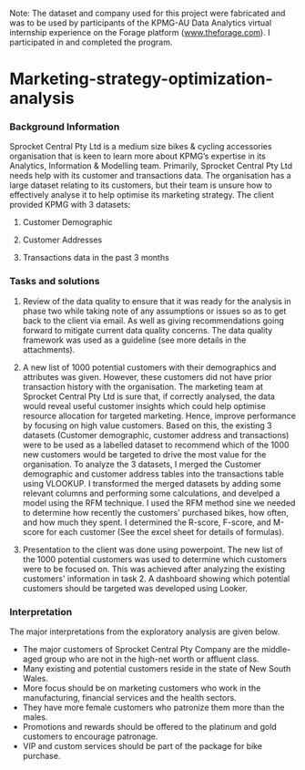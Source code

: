 Note: The dataset and company used for this project were fabricated and was to be used by participants of the KPMG-AU Data Analytics virtual internship experience on the Forage platform (www.theforage.com). I participated in and completed the program.

# Marketing-strategy-optimization-analysis

### Background Information

Sprocket Central Pty Ltd is a medium size bikes & cycling accessories organisation that is keen to learn more about KPMG’s expertise in its Analytics, Information & Modelling team. 
Primarily, Sprocket Central Pty Ltd needs help with its customer and transactions data. The organisation has a large dataset relating to its customers, but their team is unsure how to effectively analyse it to help optimise its marketing strategy. 
The client provided KPMG with 3 datasets:

1. Customer Demographic 

2. Customer Addresses

3. Transactions data in the past 3 months

### Tasks and solutions

1. Review of the data quality to ensure that it was ready for the analysis in phase two while taking note of any assumptions or issues so as to get back to the client via email. As well as giving recommendations going forward to mitigate current data quality concerns. The data quality framework was used as a guideline (see more details in the attachments).

2. A new list of 1000 potential customers with their demographics and attributes was given. However, these customers did not have prior transaction history with the organisation. The marketing team at Sprocket Central Pty Ltd is sure that, if correctly analysed, the data would reveal useful customer insights which could help optimise resource allocation for targeted marketing. Hence, improve performance by focusing on high value customers. Based on this, the existing 3 datasets (Customer demographic, customer address and transactions) were to be used as a labelled dataset to recommend which of the 1000 new customers would be targeted to drive the most value for the organisation. To analyze the 3 datasets, I merged the Customer demographic and customer address tables into the transactions table using VLOOKUP. I transformed the merged datasets by adding some relevant columns and performing some calculations, and develped a model using the RFM technique. I used the RFM  method sine we needed to  determine how recently the customers' purchased bikes, how often, and how much they spent. I determined the R-score, F-score, and M-score for each customer (See the excel sheet for details of formulas).

3. Presentation to the client was done using powerpoint. The new list of the 1000 potential customers was used to determine which customers were to be focused on. This was achieved after analyzing the existing customers' information in task 2. A dashboard showing which potential customers should be targeted was developed using Looker.

### Interpretation

The major interpretations from the exploratory analysis are given below.
- The major customers of Sprocket Central Pty Company are the middle-aged group who are not in the high-net worth or affluent class.
- Many existing and potential customers reside in the state of New South Wales.
- More focus should be on marketing customers who work in the manufacturing, financial services and the health sectors.
- They have more female customers who patronize them more than the males.
- Promotions and rewards should be offered to the platinum and gold customers to encourage patronage.
- VIP and custom services should be part of the package for bike purchase.


